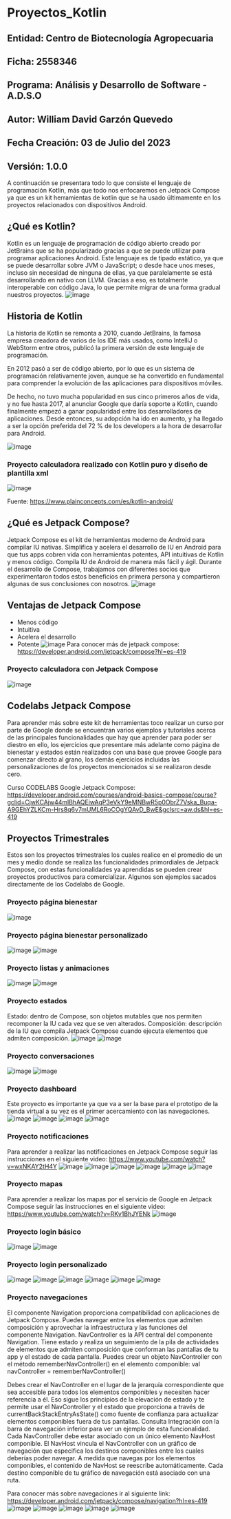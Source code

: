 # Proyectos_Kotlin

## Entidad: Centro de Biotecnología Agropecuaria
## Ficha: 2558346
## Programa: Análisis y Desarrollo de Software - A.D.S.O
## Autor: William David Garzón Quevedo
## Fecha Creación: 03 de Julio del 2023
## Versión: 1.0.0

A continuación se presentara todo lo que consiste el lenguaje de programación Kotlin, más que todo nos enfocaremos en Jetpack Compose ya que es un kit herramientas de kotlin que se ha usado últimamente en los proyectos relacionados con dispositivos Android.

## ¿Qué es Kotlin?
Kotlin es un lenguaje de programación de código abierto creado por JetBrains que se ha popularizado gracias a que se puede utilizar para programar aplicaciones Android.
Este lenguaje es de tipado estático, ya que se puede desarrollar sobre JVM o JavaScript; o desde hace unos meses, incluso sin necesidad de ninguna de ellas, ya que paralelamente se está desarrollando en nativo con LLVM. Gracias a eso, es totalmente interoperable con código Java, lo que permite migrar de una forma gradual nuestros proyectos.
![image](https://github.com/WilliamQ16/Proyectos_Flutter/assets/110683744/a2f0706b-500c-49ec-b86e-878528ec98c2)

## Historia de Kotlin
La historia de Kotlin se remonta a 2010, cuando JetBrains, la famosa empresa creadora de varios de los IDE más usados, como IntelliJ o WebStorm entre otros, publicó la primera versión de este lenguaje de programación.

En 2012 pasó a ser de código abierto, por lo que es un sistema de programación relativamente joven, aunque se ha convertido en fundamental para comprender la evolución de las aplicaciones para dispositivos móviles.

De hecho, no tuvo mucha popularidad en sus cinco primeros años de vida, y no fue hasta 2017, al anunciar Google que daría soporte a Kotlin, cuando finalmente empezó a ganar popularidad entre los desarrolladores de aplicaciones. Desde entonces, su adopción ha ido en aumento, y ha llegado a ser la opción preferida del 72 % de los developers a la hora de desarrollar para Android.

![image](https://github.com/WilliamQ16/Proyectos_Flutter/assets/110683744/0f4cbf50-a9c7-48c8-aa69-7cb8d66b08f3)

### Proyecto calculadora realizado con Kotlin puro y diseño de plantilla xml
![image](https://github.com/WilliamQ16/Proyectos_Flutter/assets/110683744/b587c351-79f9-4af4-b345-76832e9132aa)

Fuente: https://www.plainconcepts.com/es/kotlin-android/

## ¿Qué es Jetpack Compose?
Jetpack Compose es el kit de herramientas moderno de Android para compilar IU nativas. Simplifica y acelera el desarrollo de IU en Android para que tus apps cobren vida con herramientas potentes, API intuitivas de Kotlin y menos código. Compila IU de Android de manera más fácil y ágil. Durante el desarrollo de Compose, trabajamos con diferentes socios que experimentaron todos estos beneficios en primera persona y compartieron algunas de sus conclusiones con nosotros.
![image](https://github.com/WilliamQ16/Proyectos_Kotlin/assets/110683744/a5ff40f1-b987-42aa-889c-fb194b752f6d)

## Ventajas de Jetpack Compose
-	Menos código
-	Intuitiva
-	Acelera el desarrollo
-	Potente
![image](https://github.com/WilliamQ16/Proyectos_Kotlin/assets/110683744/a9544c31-2695-45cb-acb0-ef9198e58f3e)
Para conocer más de jetpack compose: https://developer.android.com/jetpack/compose?hl=es-419

### Proyecto calculadora con Jetpack Compose
![image](https://github.com/WilliamQ16/Proyectos_Kotlin/assets/110683744/2be81fc1-82c8-4d03-b2cb-355e409e6d6e)

## Codelabs Jetpack Compose
Para aprender más sobre este kit de herramientas toco realizar un curso por parte de Google donde se encuentran varios ejemplos y tutoriales acerca de las principales funcionalidades que hay que aprender para poder ser diestro en ello, los ejercicios que presentare más adelante como página de bienestar y estados están realizados con una base que provee Google para comenzar directo al grano, los demás ejercicios incluidas las personalizaciones de los proyectos mencionados si se realizaron desde cero.

Curso CODELABS Google Jetpack Compose: https://developer.android.com/courses/android-basics-compose/course?gclid=CjwKCAjw44mlBhAQEiwAqP3eVkY9eMNBwR5p0ObrZ7Vska_Buqa-A9GEhYZLKCm-Hrs8q6v7mUML6RoCOgYQAvD_BwE&gclsrc=aw.ds&hl=es-419

## Proyectos Trimestrales
Estos son los proyectos trimestrales los cuales realice en el promedio de un mes y medio donde se realiza las funcionalidades primordiales de Jetpack Compose, con estas funcionalidades ya aprendidas se pueden crear proyectos productivos para comercializar. Algunos son ejemplos sacados directamente de los Codelabs de Google.

### Proyecto página bienestar
![image](https://github.com/WilliamQ16/Proyectos_Kotlin/assets/110683744/102be2f1-844a-46ae-a6e8-de2ee10373f8)

### Proyecto página bienestar personalizado
![image](https://github.com/WilliamQ16/Proyectos_Kotlin/assets/110683744/591e8d2b-1746-4a61-8b68-58be2826d167)
![image](https://github.com/WilliamQ16/Proyectos_Kotlin/assets/110683744/8eb42732-026a-4e25-9342-f1551b8fcd1c)

### Proyecto listas y animaciones
![image](https://github.com/WilliamQ16/Proyectos_Kotlin/assets/110683744/d8a4ed31-952c-4061-bcfa-f9ab1db2314f)
![image](https://github.com/WilliamQ16/Proyectos_Kotlin/assets/110683744/d77e1e49-1373-418c-9259-40e7eb4b812d)

### Proyecto estados
Estado: dentro de Compose, son objetos mutables que nos permiten recomponer la IU cada vez que se ven alterados. Composición: descripción de la IU que compila Jetpack Compose cuando ejecuta elementos que admiten composición.
![image](https://github.com/WilliamQ16/Proyectos_Kotlin/assets/110683744/389e64bc-abc5-484e-8b34-9c20ef400cd9)
![image](https://github.com/WilliamQ16/Proyectos_Kotlin/assets/110683744/d385b065-ddec-40b8-9db4-8bf6a1f1aab0)

### Proyecto conversaciones
![image](https://github.com/WilliamQ16/Proyectos_Kotlin/assets/110683744/7c815f70-59d1-47ed-a574-c5d6aa596d98)
![image](https://github.com/WilliamQ16/Proyectos_Kotlin/assets/110683744/f5d93c0e-3b94-48d8-8c47-b51e3fca1d44)

### Proyecto dashboard
Este proyecto es importante ya que va a ser la base para el prototipo de la tienda virtual a su vez es el primer acercamiento con las navegaciones.
![image](https://github.com/WilliamQ16/Proyectos_Kotlin/assets/110683744/c4fc8f5b-ff58-499e-9f93-662e0fa0e606)
![image](https://github.com/WilliamQ16/Proyectos_Kotlin/assets/110683744/f6785c58-6656-4c95-a8c2-0d60ae76f01e)
![image](https://github.com/WilliamQ16/Proyectos_Kotlin/assets/110683744/03fccce2-1866-4c73-a95e-0e8be5bd76d7)
![image](https://github.com/WilliamQ16/Proyectos_Kotlin/assets/110683744/548abd0a-d722-4d48-8d9b-d27b03005454)

### Proyecto notificaciones
Para aprender a realizar las notificaciones en Jetpack Compose seguir las instrucciones en el siguiente video: https://www.youtube.com/watch?v=wxNKAY2tH4Y
![image](https://github.com/WilliamQ16/Proyectos_Kotlin/assets/110683744/7fdd5bd2-882e-4083-916e-441d2903a796)
![image](https://github.com/WilliamQ16/Proyectos_Kotlin/assets/110683744/6b393eae-5758-4fa6-bc1e-4066332baad6)
![image](https://github.com/WilliamQ16/Proyectos_Kotlin/assets/110683744/19c66f1f-eb74-43cf-9741-24643cb88baf)
![image](https://github.com/WilliamQ16/Proyectos_Kotlin/assets/110683744/f5dd995f-1046-41f0-ad44-7c71794baa74)
![image](https://github.com/WilliamQ16/Proyectos_Kotlin/assets/110683744/63a5d4b9-42b4-45bf-87ac-92ed60711a08)
![image](https://github.com/WilliamQ16/Proyectos_Kotlin/assets/110683744/4ab40956-4cf1-40c4-8474-88da022078ba)

### Proyecto mapas
Para aprender a realizar los mapas por el servicio de Google en Jetpack Compose seguir las instrucciones en el siguiente video: https://www.youtube.com/watch?v=RKv1BhJYENk
![image](https://github.com/WilliamQ16/Proyectos_Kotlin/assets/110683744/50046a15-18d9-4d07-b629-c3ea7e0109dd)

### Proyecto login básico
![image](https://github.com/WilliamQ16/Proyectos_Kotlin/assets/110683744/f7411e00-c6e9-4483-b896-28e376069b8a)
![image](https://github.com/WilliamQ16/Proyectos_Kotlin/assets/110683744/1798e3fd-97af-4c43-a667-53a7e5f16ea9)

### Proyecto login personalizado
![image](https://github.com/WilliamQ16/Proyectos_Kotlin/assets/110683744/0e64c53e-0a4a-404e-89ea-88927c04b390)
![image](https://github.com/WilliamQ16/Proyectos_Kotlin/assets/110683744/75e3622c-ec70-42e7-bb8a-9221a1a877e4)
![image](https://github.com/WilliamQ16/Proyectos_Kotlin/assets/110683744/25d5631f-3901-4811-b324-c2a7dfb3b810)
![image](https://github.com/WilliamQ16/Proyectos_Kotlin/assets/110683744/777a9222-ac36-40f4-82c1-9ed2d26cea37)
![image](https://github.com/WilliamQ16/Proyectos_Kotlin/assets/110683744/d4256930-f961-4120-973b-db89066382a3)
![image](https://github.com/WilliamQ16/Proyectos_Kotlin/assets/110683744/8acef4ea-19a4-4c40-95ed-3238eab21fec)

### Proyecto navegaciones
El componente Navigation proporciona compatibilidad con aplicaciones de Jetpack Compose. Puedes navegar entre los elementos que admiten composición y aprovechar la infraestructura y las funciones del componente Navigation.
NavController es la API central del componente Navigation. Tiene estado y realiza un seguimiento de la pila de actividades de elementos que admiten composición que conforman las pantallas de tu app y el estado de cada pantalla.
Puedes crear un objeto NavController con el método rememberNavController() en el elemento componible:
val navController = rememberNavController()

Debes crear el NavController en el lugar de la jerarquía correspondiente que sea accesible para todos los elementos componibles y necesiten hacer referencia a él. Eso sigue los principios de la elevación de estado y te permite usar el NavController y el estado que proporciona a través de currentBackStackEntryAsState() como fuente de confianza para actualizar elementos componibles fuera de tus pantallas. Consulta Integración con la barra de navegación inferior para ver un ejemplo de esta funcionalidad.
Cada NavController debe estar asociado con un único elemento NavHost componible. El NavHost vincula el NavController con un gráfico de navegación que especifica los destinos componibles entre los cuales deberías poder navegar. A medida que navegas por los elementos componibles, el contenido de NavHost se reescribe automáticamente. Cada destino componible de tu gráfico de navegación está asociado con una ruta.

Para conocer más sobre navegaciones ir al siguiente link: https://developer.android.com/jetpack/compose/navigation?hl=es-419
![image](https://github.com/WilliamQ16/Proyectos_Kotlin/assets/110683744/e0ca4441-cf88-4e6e-8b5d-cde4db89f63a)
![image](https://github.com/WilliamQ16/Proyectos_Kotlin/assets/110683744/b272992e-8ef7-442a-8071-cb922a490349)
![image](https://github.com/WilliamQ16/Proyectos_Kotlin/assets/110683744/85434d57-b0bd-41bf-b2c8-41b8f302f703)
![image](https://github.com/WilliamQ16/Proyectos_Kotlin/assets/110683744/6919fb09-eb5c-44b5-830b-6b9cf404b020)
![image](https://github.com/WilliamQ16/Proyectos_Kotlin/assets/110683744/bc93b10f-84c7-40d7-8e39-6a028a2d4b9d)
